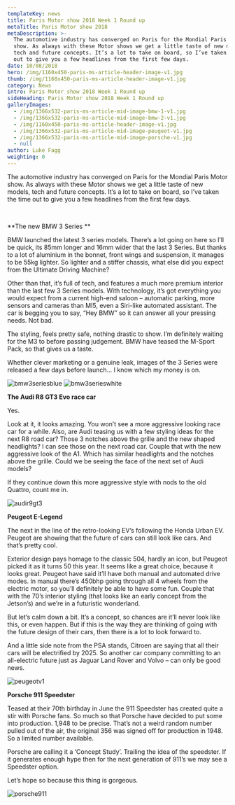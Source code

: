 ```yaml
---
templateKey: news
title: Paris Motor show 2018 Week 1 Round up
metaTitle: Paris Motor show 2018
metaDescription: >-
  The automotive industry has converged on Paris for the Mondial Paris Motor
  show. As always with these Motor shows we get a little taste of new models,
  tech and future concepts. It’s a lot to take on board, so I’ve taken the time
  out to give you a few headlines from the first few days.
date: 10/08/2018
hero: /img/1160x450-paris-ms-article-header-image-v1.jpg
thumb: /img/1160x450-paris-ms-article-header-image-v1.jpg
category: News
intro: Paris Motor show 2018 Week 1 Round up
sideHeading: Paris Motor show 2018 Week 1 Round up
galleryImages:
  - /img/1366x532-paris-ms-article-mid-image-bmw-1-v1.jpg
  - /img/1366x532-paris-ms-article-mid-image-bmw-2-v1.jpg
  - /img/1160x450-paris-ms-article-header-image-v1.jpg
  - /img/1366x532-paris-ms-article-mid-image-peugeot-v1.jpg
  - /img/1366x532-paris-ms-article-mid-image-porsche-v1.jpg
  - null
author: Luke Fagg
weighting: 0
---
```

The automotive industry has converged on Paris for the Mondial Paris Motor show. As always with these Motor shows we get a little taste of new models, tech and future concepts. It’s a lot to take on board, so I’ve taken the time out to give you a few headlines from the first few days.

<br>

**The new BMW 3 Series
**

BMW launched the latest 3 series models. There’s a lot going on here so I’ll be quick, its 85mm longer and 16mm wider that the last 3 Series. But thanks to a lot of aluminium in the bonnet, front wings and suspension, it manages to be 55kg lighter. So lighter and a stiffer chassis, what else did you expect from the Ultimate Driving Machine?

Other than that, it’s full of tech, and features a much more premium interior than the last few 3 Series models. With technology, it’s got everything you would expect from a current high-end saloon – automatic parking, more sensors and cameras than MI5, even a Siri-like automated assistant. The car is begging you to say, “Hey BMW” so it can answer all your pressing needs. Not bad.

The styling, feels pretty safe, nothing drastic to show. I’m definitely waiting for the M3 to before passing judgement. BMW have teased the M-Sport Pack, so that gives us a taste.

Whether clever marketing or a genuine leak, images of the 3 Series were released a few days before launch… I know which my money is on.

<img src="/img/1366x532-paris-ms-article-mid-image-bmw-1-v1.jpg" alt="bmw3seriesblue" class="floatLeft widthundefined" />

<img src="/img/1366x532-paris-ms-article-mid-image-bmw-2-v1.jpg" alt="bmw3serieswhite" class="floatRight widthundefined" />

**The Audi R8 GT3 Evo race car**

Yes.

Look at it, it looks amazing. You won’t see a more aggressive looking race car for a while. Also, are Audi teasing us with a few styling ideas for the next R8 road car? Those 3 notches above the grille and the new shaped headlights? I can see those on the next road car. Couple that with the new aggressive look of the A1. Which has similar headlights and the notches above the grille. Could we be seeing the face of the next set of Audi models?

If they continue down this more aggressive style with nods to the old Quattro, count me in.

![audir9gt3](/img/1160x450-paris-ms-article-header-image-v1.jpg)

**Peugeot E-Legend**

The next in the line of the retro-looking EV’s following the Honda Urban EV. Peugeot are showing that the future of cars can still look like cars. And that’s pretty cool.

Exterior design pays homage to the classic 504, hardly an icon, but Peugeot picked it as it turns 50 this year. It seems like a great choice, because it looks great. Peugeot have said it’ll have both manual and automated drive modes. In manual there’s 450bhp going through all 4 wheels from the electric motor, so you’ll definitely be able to have some fun. Couple that with the 70’s interior styling (that looks like an early concept from the Jetson’s) and we’re in a futuristic wonderland.

But let’s calm down a bit. It’s a concept, so chances are it’ll never look like this, or even happen. But if this is the way they are thinking of going with the future design of their cars, then there is a lot to look forward to.

And a little side note from the PSA stands, Citroen are saying that all their cars will be electrified by 2025. So another car company committing to an all-electric future just as Jaguar Land Rover and Volvo – can only be good news.

![peugeotv1](/img/1366x532-paris-ms-article-mid-image-peugeot-v1.jpg)

**Porsche 911 Speedster**

Teased at their 70th birthday in June the 911 Speedster has created quite a stir with Porsche fans. So much so that Porsche have decided to put some into production. 1,948 to be precise. That’s not a weird random number pulled out of the air, the original 356 was signed off for production in 1948. So a limited number available.

Porsche are calling it a ‘Concept Study’. Trailing the idea of the speedster. If it generates enough hype then for the next generation of 911’s we may see a Speedster option.

Let’s hope so because this thing is gorgeous.

![porsche911](/img/1366x532-paris-ms-article-mid-image-porsche-v1.jpg)
